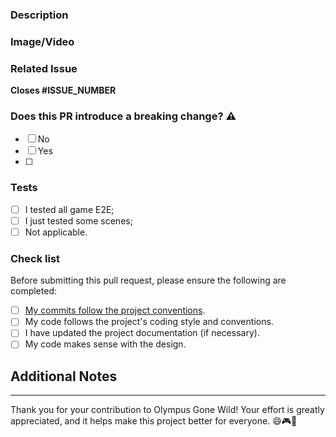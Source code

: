 <!-- Read this before open de PR: https://github.com/FlamingoFiestaStudio/OlympusGoneWild/wiki/ProjectBestPractices#pull-requests -->

### Description

<!-- Describe the purpose of this pull request.
Provide a brief summary of the changes and why they are being made. -->

### Image/Video

<!--- If applicable, include an image/gif/video to help illustrate the changes.  -->

### Related Issue

**Closes #ISSUE_NUMBER**

### Does this PR introduce a breaking change? ⚠️

- [ ] No
- [ ] Yes <!-- ::WARNING:: If your PR has a breaking change, your commit body message MUST include "BREAKING CHANGE" -->
- [ ] 
<!-- If this PR contains a breaking change, please describe the impact. -->

### Tests

- [ ] I tested all game E2E;
- [ ] I just tested some scenes;
- [ ] Not applicable.

### Check list

Before submitting this pull request, please ensure the following are completed:

- [ ] [My commits follow the project conventions](https://github.com/FlamingoFiestaStudio/OlympusGoneWild/wiki/ProjectBestPractices#commit-message-convections).
- [ ] My code follows the project's coding style and conventions.
- [ ] I have updated the project documentation (if necessary).
- [ ] My code makes sense with the design.

## Additional Notes

<!-- Any additional information or context that might be helpful for the reviewers. -->

---

Thank you for your contribution to Olympus Gone Wild! Your effort is greatly appreciated, and it helps make this project better for everyone. 😄🎮🚀
